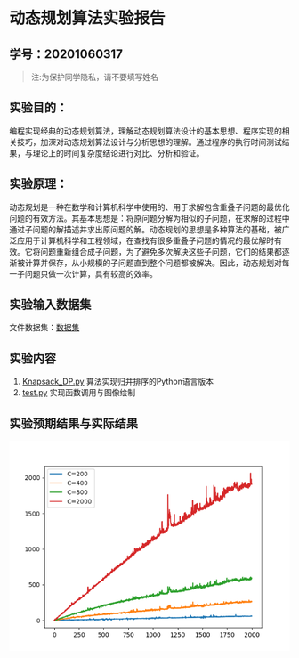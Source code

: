 # 动态规划算法实验报告

## 学号：20201060317

>注:为保护同学隐私，请不要填写姓名

## 实验目的：

编程实现经典的动态规划算法，理解动态规划算法设计的基本思想、程序实现的相关技巧，加深对动态规划算法设计与分析思想的理解。通过程序的执行时间测试结果，与理论上的时间复杂度结论进行对比、分析和验证。

## 实验原理：

动态规划是一种在数学和计算机科学中使用的、用于求解包含重叠子问题的最优化问题的有效方法。其基本思想是：将原问题分解为相似的子问题，在求解的过程中通过子问题的解描述并求出原问题的解。动态规划的思想是多种算法的基础，被广泛应用于计算机科学和工程领域，在查找有很多重叠子问题的情况的最优解时有效。它将问题重新组合成子问题，为了避免多次解决这些子问题，它们的结果都逐渐被计算并保存，从小规模的子问题直到整个问题都被解决。因此，动态规划对每一子问题只做一次计算，具有较高的效率。


## 实验输入数据集

文件数据集：[数据集](./lib/data.txt)

## 实验内容

1. [Knapsack_DP.py](./lib/Knapsack_DP.py) 算法实现归并排序的Python语言版本
1. [test.py](./lib/test.py) 实现函数调用与图像绘制

## 实验预期结果与实际结果

![img](/homework2/lib/img.png)
